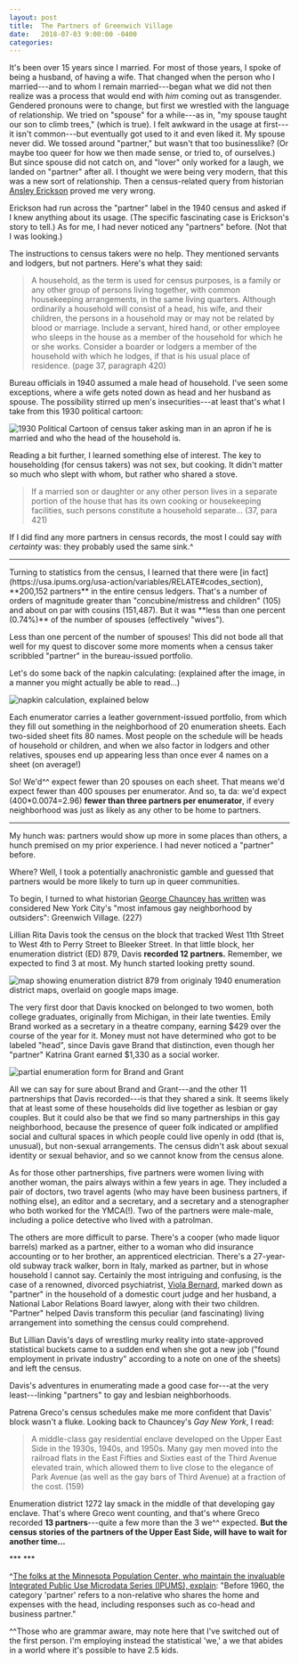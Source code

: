 ```yaml
---
layout: post
title:  The Partners of Greenwich Village
date:   2018-07-03 9:00:00 -0400
categories:
---
```



It's been over 15 years since I married. For most of those years, I spoke of being a husband, of having a wife. That changed when the person who I married---and to whom I remain married---began what we did not then realize was a process that would end with *him* coming out as transgender. Gendered pronouns were to change, but first we wrestled with the language of relationship. We tried on "spouse" for a while---as in, "my spouse taught our son to climb trees," (which is true). I felt awkward in the usage at first---it isn't common---but eventually got used to it and even liked it. My spouse never did. We tossed around "partner," but wasn't that too businesslike? (Or maybe too queer for how we then made sense, or tried to, of ourselves.) But since spouse did not catch on, and "lover" only worked for a laugh, we landed on "partner" after all. I thought we were being very modern, that this was a new sort of relationship. Then a census-related query from historian [Ansley Erickson](http://www.tc.columbia.edu/faculty/ate11/) proved me very wrong.

Erickson had run across the "partner" label in the 1940 census and asked if I knew anything about its usage. (The specific fascinating case is Erickson's story to tell.) As for me, I had never noticed any "partners" before. (Not that I was looking.)

The instructions to census takers were no help. They mentioned servants and lodgers, but not partners.  Here's what they said:
>A household, as the term is used for census purposes, is a family or any other group of persons living together, with common housekeeping arrangements, in the same living quarters. Although ordinarily a household will consist of a head, his wife, and their children, the persons in a household may or may not be related by blood or marriage. Include a servant, hired hand, or other employee who sleeps in the house as a member of the household for which he or she works. Consider a boarder or lodgers a member of the household with which he lodges, if that is his usual place of residence. (page 37, paragraph 420)

Bureau officials in 1940 assumed a male head of household. I've seen some exceptions, where a wife gets noted down as head and her husband as spouse. The possibility stirred up men's insecurities---at least that's what I take from this 1930 political cartoon:

![1930 Political Cartoon of census taker asking man in an apron if he is married and who the head of the household is.](/images/1930_head_household_cartoon.jpg)
<!---Clipping from *Pittsburgh Press* on 21 March 1930 attached to J.E. Routley, Supervisor, 14th of PA to Acting Director Joseph Hill, 21 March 1930 in Entry 215, “Publicity Materials File of the Statistical Research Division” Box 231 Folder: “E-2 Experiences of 1930 Census Supervisors and Enumerators. Criticisms of Census, Etc.” --->

Reading a bit further, I learned something else of interest. The key to householding (for census takers) was not sex, but cooking. It didn't matter so much who slept with whom, but rather who shared a stove.

>If a married son or daughter or any other person lives in a separate portion of the house that has its own cooking or housekeeping facilities, such persons constitute a household separate... (37, para 421)

If I did find any more partners in census records, the most I could say *with certainty* was: they probably used the same sink.^


***
<p></p>
Turning to statistics from the census, I learned that there were [in fact](https://usa.ipums.org/usa-action/variables/RELATE#codes_section), **200,152 partners** in the entire census ledgers. That's a number of orders of magnitude greater than "concubine/mistress and children" (105) and about on par with cousins (151,487). But it was **less than one percent (0.74%)** of the number of spouses (effectively "wives").
<!-- All figures derived from the IPUMS variable description for "relate" and the sample "1940 Complete Count"-- see here: https://usa.ipums.org/usa-action/variables/RELATE#codes_section -->

Less than one percent of the number of spouses! This did not bode all that well for my quest to discover some more moments when a census taker scribbled "partner" in the bureau-issued portfolio.

Let's do some back of the napkin calculating: (explained after the image, in a manner you might actually be able to read...)

![napkin calculation, explained below](/images/1940-partner-back-o-napkin.jpg)

Each enumerator carries a leather government-issued portfolio, from which they fill out something in the neighborhood of 20 enumeration sheets. Each two-sided sheet fits 80 names.  Most people on the schedule will be heads of household or children, and when we also factor in lodgers and other relatives, spouses end up appearing less than once ever 4 names on a sheet (on average!)

So! We'd^^ expect fewer than 20 spouses on each sheet. That means we'd expect fewer than 400 spouses per enumerator. And so, ta da: we'd expect (400*0.0074=2.96) **fewer than three partners per enumerator**, if every neighborhood was just as likely as any other to be home to partners.

***
<p></p>

My hunch was: partners would show up more in some places than others, a hunch premised on my prior experience. I had never noticed a "partner" before.

Where? Well, I took a potentially anachronistic gamble and guessed that partners would be more likely to turn up in queer communities.

To begin, I turned to what historian [George Chauncey has written](https://www.amazon.com/Gay-New-York-Culture-1890-1940/dp/0465026214) was considered New York City's "most infamous gay neighborhood by outsiders": Greenwich Village. (227)

<!---George Chauncey: "Gay male residential and commercial enclaves developed in the Bowery, Greenwich Village, Times Square, and Harlem in large part because they were the city's major centers of furnished-room housing for single men. Lesbian enclaves developed for similar reasons in the 1920s in Harlem and the Village, then the city's two primary centers of housing for single women." (136)
on importance of apartments: "Such privacy allowed men to bring gay friends home and allowed couples to live together." (158-159)
"A middle-class gay residential enclave developed on the Upper East Side in the 1930s, 1940s, and 1950s. Many gay men moved into the railroad flats in the East Fifties and Sixties east of the Third Avenue elevated train, which allowed them to live close to the elegance of Park Avenue (as well as the gay bars of Third Avenue) at a fraction of the cost. At the same time, a less wealthy gay enclave developed in the Forties west of Eighth Avenue, as large groups of poorer gay men, often youths, crowded into flats in the old tenements of Hell's Kitchen."(159)
"If the Village was considered the city's most infamous gay neighborhood by outsiders, many gay men themselves regarded Harlem as the most exciting center of gay life. In a segregated city, it was the *only* place where black gay men could congregate in commercial establishments, and they were centrally involved in many of the currents of Harlem culture, from the creative literary circles that constituted the Harlem Renaissance to the blues clubs and basements speakeasies where the poorest of Harlem's residents gathered."(227)

"New York's first substantial lesbian enclaves developed in the Village and Harlem at the same time gay male enclaves did."(228)

"Eugene O'Neill's companions in the Village and Provincetown included the noted gay painters Charles Demuth and Marsden Hartley, and, according to O'Neill's biographer Louis Sheaffer, the playwright based Charles Marsden, the effete, implicitly homosexual character in *Strange Interlude*, on them. Margaret Anderson and her masculinely attired lover, Jane Heap, published the influential *Little Review* from the Village, gathering gay and nongay writers around them." --->

Lillian Rita Davis took the census on the block that tracked West 11th Street to West 4th to Perry Street to Bleeker Street. In that little block, her enumeration district (ED) 879, Davis **recorded 12 partners.** Remember, we expected to find 3 at most. My hunch started looking pretty sound.

![map showing enumeration district 879 from originaly 1940 enumeration district maps, overlaid on google maps image.](/images/1940_ED_Greenwich_Village_overlay.jpg)

The very first door that Davis knocked on belonged to two women, both college graduates, originally from Michigan, in their late twenties. Emily Brand worked as a secretary in a theatre company, earning $429 over the course of the year for it. Money must not have determined who got to be labeled "head", since Davis gave Brand that distinction, even though her "partner" Katrina Grant earned $1,330 as a social worker.

![partial enumeration form for Brand and Grant](/images/1940_ED_879_partners.jpg)  

All we can say for sure about Brand and Grant---and the other 11 partnerships that Davis recorded---is that they shared a sink. It seems likely that at least some of these households did live together as lesbian or gay couples. But it could also be that we find so many partnerships in this gay neighborhood, because the presence of queer folk indicated or amplified social and cultural spaces in which people could live openly in odd (that is, unusual), but non-sexual arrangements. The census didn't ask about sexual identity or sexual behavior, and so we cannot know from the census alone.

As for those other partnerships, five partners were women living with another woman, the pairs always within a few years in age. They included a pair of doctors, two travel agents (who may have been business partners, if nothing else), an editor and a secretary, and a secretary and a stenographer who both worked for the YMCA(!). Two of the partners were male-male, including a police detective who lived with a patrolman.

The others are more difficult to parse. There's a cooper (who made liquor barrels) marked as a partner, either to a woman who did insurance accounting or to her brother, an apprenticed electrician. There's a 27-year-old subway track walker, born in Italy, marked as partner, but in whose household I cannot say. Certainly the most intriguing and confusing, is the case of a renowned, divorced psychiatrist, [Viola Bernard](http://www.columbia.edu/cu/lweb/archival/collections/ldpd_5420220/), marked down as "partner" in the household of a domestic court judge and her husband, a National Labor Relations Board lawyer, along with their two children. "Partner" helped Davis transform this peculiar (and fascinating) living arrangement into something the census could comprehend.

But Lillian Davis's days of wrestling murky reality into state-approved statistical buckets came to a sudden end when she got a new job ("found employment in private industry" according to a note on one of the sheets) and left the census.
<!--- This according to a note scrawled on ED 31-879, sheet 62B--->
<!---
other partners: at 270 West 11th, three partnerships in a row
-same-sex women: (35&38, college grads, both travel agents--so maybe business parnters too?) (27&27, college grad and one-year college, YMCA secretary and stenographer) (25&26, 2 years and 3 years college, secretary banking and editor publishing) (44&42, high school grads, secretary for liquor company and municipal stenographer) (50&50, each one year of college, both physicians one in general practice and one in bacteriology---the bacteriologist is of some repute: Adele Sheplar)
-same-sex men: (26&25, college grad and 1-year college, insurance salesman and newspaper promoter) (35&34, one-year high school and 3 college, police dept detective and patrolman!!)
-unclear: (listed as partner, in household where head is a 28yo woman living with 25yo brother; partner is 27--she is insurance bookkeeper, brother is apprentice electrician and partner is cooper in "liquors"--not entirely clear if partner actually belongs to this household); ( 270 male partner from Italy has 5y elementary education and is trackwalker for IRT subway--OR: at 270 W 4th, not clear who partner is) (viola bernard is 32yo divorced college grad and doctor at psychiatric institute, marked as parter, living with head who is 34yo NLRB lawyer and his 36yo wife who is domestic court judge (Shad and Justine Polier), along with their son, an adopted daughter, and a maid -- what a household!) (36 y/o ladieswear clerk with a year of high school -- the final "partner" may not be propertly labeled or coded---it's unclear who the head is...)
--->

Davis's adventures in enumerating made a good case for---at the very least---linking "partners" to gay and lesbian neighborhoods.

Patrena Greco's census schedules make me more confident that Davis' block wasn't a fluke. Looking back to Chauncey's *Gay New York*, I read:
>A middle-class gay residential enclave developed on the Upper East Side in the 1930s, 1940s, and 1950s. Many gay men moved into the railroad flats in the East Fifties and Sixties east of the Third Avenue elevated train, which allowed them to live close to the elegance of Park Avenue (as well as the gay bars of Third Avenue) at a fraction of the cost. (159)

Enumeration district 1272 lay smack in the middle of that developing gay enclave. That's where Greco went counting, and that's where Greco recorded **13 partners**---quite a few more than the 3 we^^ expected. **But the census stories of the partners of the Upper East Side, will have to wait for another time...**

<P> </P>
<P>  </P>
***
***

^[The folks at the Minnesota Population Center, who maintain the invaluable Integrated Public Use Microdata Series (IPUMS), explain](https://usa.ipums.org/usa-action/variables/RELATE#comparability_section): "Before 1960, the category 'partner' refers to a non-relative who shares the home and expenses with the head, including responses such as co-head and business partner."

^^Those who are grammar aware, may note here that I've switched out of the first person. I'm employing instead the statistical 'we,' a we that abides in a world where it's possible to have 2.5 kids.
